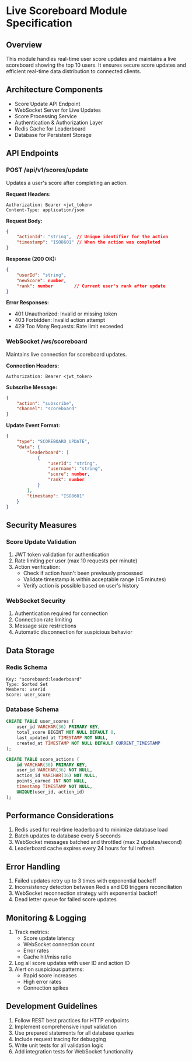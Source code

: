 # Live Scoreboard Module Specification

## Overview
This module handles real-time user score updates and maintains a live scoreboard showing the top 10 users. It ensures secure score updates and efficient real-time data distribution to connected clients.

## Architecture Components
- Score Update API Endpoint
- WebSocket Server for Live Updates
- Score Processing Service
- Authentication & Authorization Layer
- Redis Cache for Leaderboard
- Database for Persistent Storage

## API Endpoints

### POST /api/v1/scores/update
Updates a user's score after completing an action.

**Request Headers:**
```
Authorization: Bearer <jwt_token>
Content-Type: application/json
```

**Request Body:**
```json
{
    "actionId": "string",  // Unique identifier for the action
    "timestamp": "ISO8601" // When the action was completed
}
```

**Response (200 OK):**
```json
{
    "userId": "string",
    "newScore": number,
    "rank": number        // Current user's rank after update
}
```

**Error Responses:**
- 401 Unauthorized: Invalid or missing token
- 403 Forbidden: Invalid action attempt
- 429 Too Many Requests: Rate limit exceeded

### WebSocket /ws/scoreboard
Maintains live connection for scoreboard updates.

**Connection Headers:**
```
Authorization: Bearer <jwt_token>
```

**Subscribe Message:**
```json
{
    "action": "subscribe",
    "channel": "scoreboard"
}
```

**Update Event Format:**
```json
{
    "type": "SCOREBOARD_UPDATE",
    "data": {
        "leaderboard": [
            {
                "userId": "string",
                "username": "string",
                "score": number,
                "rank": number
            }
        ],
        "timestamp": "ISO8601"
    }
}
```

## Security Measures

### Score Update Validation
1. JWT token validation for authentication
2. Rate limiting per user (max 10 requests per minute)
3. Action verification:
   - Check if action hasn't been previously processed
   - Validate timestamp is within acceptable range (±5 minutes)
   - Verify action is possible based on user's history

### WebSocket Security
1. Authentication required for connection
2. Connection rate limiting
3. Message size restrictions
4. Automatic disconnection for suspicious behavior

## Data Storage

### Redis Schema
```
Key: "scoreboard:leaderboard"
Type: Sorted Set
Members: userId
Score: user_score
```

### Database Schema
```sql
CREATE TABLE user_scores (
    user_id VARCHAR(36) PRIMARY KEY,
    total_score BIGINT NOT NULL DEFAULT 0,
    last_updated_at TIMESTAMP NOT NULL,
    created_at TIMESTAMP NOT NULL DEFAULT CURRENT_TIMESTAMP
);

CREATE TABLE score_actions (
    id VARCHAR(36) PRIMARY KEY,
    user_id VARCHAR(36) NOT NULL,
    action_id VARCHAR(36) NOT NULL,
    points_earned INT NOT NULL,
    timestamp TIMESTAMP NOT NULL,
    UNIQUE(user_id, action_id)
);
```

## Performance Considerations
1. Redis used for real-time leaderboard to minimize database load
2. Batch updates to database every 5 seconds
3. WebSocket messages batched and throttled (max 2 updates/second)
4. Leaderboard cache expires every 24 hours for full refresh

## Error Handling
1. Failed updates retry up to 3 times with exponential backoff
2. Inconsistency detection between Redis and DB triggers reconciliation
3. WebSocket reconnection strategy with exponential backoff
4. Dead letter queue for failed score updates

## Monitoring & Logging
1. Track metrics:
   - Score update latency
   - WebSocket connection count
   - Error rates
   - Cache hit/miss ratio
2. Log all score updates with user ID and action ID
3. Alert on suspicious patterns:
   - Rapid score increases
   - High error rates
   - Connection spikes

## Development Guidelines
1. Follow REST best practices for HTTP endpoints
2. Implement comprehensive input validation
3. Use prepared statements for all database queries
4. Include request tracing for debugging
5. Write unit tests for all validation logic
6. Add integration tests for WebSocket functionality
